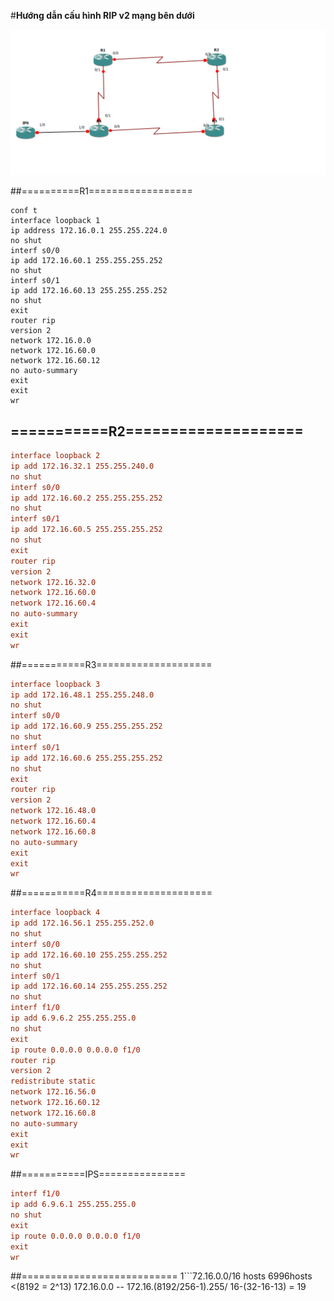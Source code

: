 #**Hướng dẫn cấu hình RIP v2 mạng bên dưới**

![Settings Window](https://raw.githubusercontent.com/lemin2601/CCNA-GNS3/master/RIP-v2/screenshot.png)

##==========R1==================
```
conf t
interface loopback 1
ip address 172.16.0.1 255.255.224.0
no shut
interf s0/0
ip add 172.16.60.1 255.255.255.252
no shut
interf s0/1
ip add 172.16.60.13 255.255.255.252
no shut
exit
router rip
version 2
network 172.16.0.0
network 172.16.60.0
network 172.16.60.12
no auto-summary
exit
exit
wr
```
## ===========R2====================
```conf t
interface loopback 2
ip add 172.16.32.1 255.255.240.0
no shut
interf s0/0
ip add 172.16.60.2 255.255.255.252
no shut
interf s0/1
ip add 172.16.60.5 255.255.255.252
no shut
exit
router rip
version 2
network 172.16.32.0
network 172.16.60.0
network 172.16.60.4
no auto-summary
exit
exit
wr
```
##===========R3====================
```conf t
interface loopback 3
ip add 172.16.48.1 255.255.248.0
no shut
interf s0/0
ip add 172.16.60.9 255.255.255.252
no shut
interf s0/1
ip add 172.16.60.6 255.255.255.252
no shut
exit
router rip
version 2
network 172.16.48.0
network 172.16.60.4
network 172.16.60.8
no auto-summary
exit
exit
wr
```
##===========R4====================
```conf t
interface loopback 4
ip add 172.16.56.1 255.255.252.0
no shut
interf s0/0
ip add 172.16.60.10 255.255.255.252
no shut
interf s0/1
ip add 172.16.60.14 255.255.255.252
no shut
interf f1/0
ip add 6.9.6.2 255.255.255.0
no shut
exit
ip route 0.0.0.0 0.0.0.0 f1/0
router rip
version 2
redistribute static
network 172.16.56.0
network 172.16.60.12
network 172.16.60.8
no auto-summary
exit
exit
wr
```
##===========IPS===============
```conf t
interf f1/0
ip add 6.9.6.1 255.255.255.0
no shut
exit
ip route 0.0.0.0 0.0.0.0 f1/0
exit
wr
```
##===========================
1```72.16.0.0/16
hosts 6996hosts <(8192 = 2^13)
172.16.0.0 -- 172.16.(8192/256-1).255/ 16-(32-16-13) = 19 

```
